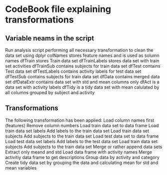 # CodeBook file explaining transformations
## Variable neams in the script
Run analysis script performing all necessary transformation to clean the data set using dplyr
colNames stores feature names and is used as solumn names
dfTrain stores Train data set
dfTrainLabels stores data set with train set activities
dfTrainSub contains subjects for train data set
dfTest contains Test data set
dfTestLabels contains activity labels for test data set
dfTestSub contains subjects for train data set
dfData contains merged data set
dfDataExtr contains data set with std and mean columns only
dfAct is a data set with activity labels
dfTidy is a tidy data set with mean calulated by all columns grouped by subject and activity

## Transformations
The following transformation has been applied:
Load column names first (features)
Remove column numbers
Load train data set to data frame
Load train data set labels
Add labels to the train data set
Load train data set subjects
Add subjects to the train data set
Load test data set to data frame
Load test data set labels
Add labels to the test data set
Load train data set subjects
Add subjects to the train data set
Merge or rather append data sets
Extract only meand and std
Load data frame with activity names
Merge activitiy data frame to get descriptions
Group data by activity and category
Create tidy data set by grouping the data and calculating mean for std and mean variables
